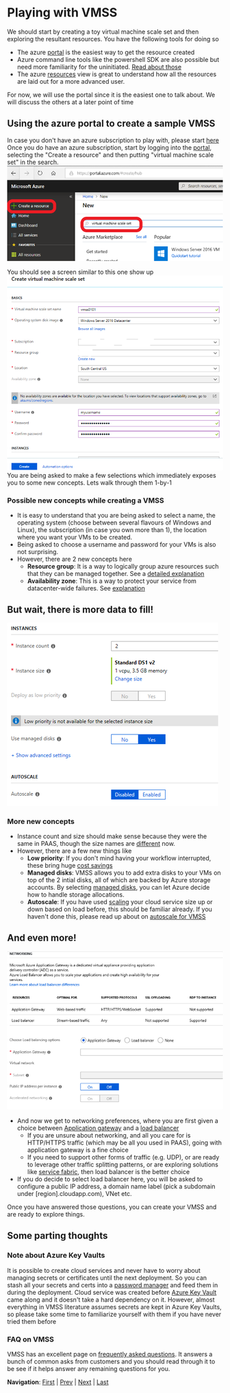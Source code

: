 # Playing with VMSS
We should start by creating a toy virtual machine scale set and then exploring the resultant resources. You have the following tools for doing so
* The azure [portal](https://portal.azure.com) is the easiest way to get the resource created
* Azure command line tools like the powershell SDK are also possible but need more familiarity for the uninitiated. [Read about those](https://docs.microsoft.com/en-us/powershell/azure/install-az-ps?view=azps-1.2.0) 
* The azure [resources](https://resources.azure.com/) view is great to understand how all the resources are laid out for a more advanced user.

For now, we will use the portal since it is the easiest one to talk about. We will discuss the others at a later point of time

## Using the azure portal to create a sample VMSS
In case you don't have an azure subscription to play with, please start [here](https://azure.microsoft.com/en-us/free/)
Once you do have an azure subscription, start by logging into the [portal](https://portal.azure.com), selecting the "Create a resource" and then putting "virtual machine scale set" in the search.
![alt text](images/ch2_1.PNG "create a new VMSS")

You should see a screen similar to this one show up
![alt text](images/ch2_2.PNG "choose values for a new VMSS")
You are being asked to make a few selections which immediately exposes you to some new concepts. Lets walk through them 1-by-1

### Possible new concepts while creating a VMSS
* It is easy to understand that you are being asked to select a name, the operating system (choose between several flavours of Windows and Linux), the subscription (in case you own more than 1), the location where you want your VMs to be created.
* Being asked to choose a username and password for your VMs is also not surprising.
* However, there are 2 new concepts here
  * **Resource group**: It is a way to logically group azure resources such that they can be managed together. See a [detailed explanation](https://theithollow.com/2016/07/18/azure-resource-groups/)
  * **Availability zone**: This is a way to protect your service from datacenter-wide failures. See [explanation](https://docs.microsoft.com/en-us/azure/availability-zones/az-overview)

## But wait, there is more data to fill!
![alt text](images/ch2_3.PNG "VM related information")
### More new concepts
* Instance count and size should make sense because they were the same in PAAS, though the size names are [different](https://docs.microsoft.com/en-us/azure/virtual-machines/windows/sizes) now.
* However, there are a few new things like
  * **Low priority**: If you don't mind having your workflow interrupted, these bring huge [cost savings](https://docs.microsoft.com/en-us/azure/virtual-machine-scale-sets/virtual-machine-scale-sets-use-low-priority)
  * **Managed disks**: VMSS allows you to add extra disks to your VMs on top of the 2 intial disks, all of which are backed by Azure storage accounts. By selecting [managed disks](https://docs.microsoft.com/en-us/azure/virtual-machines/windows/managed-disks-overview), you can let Azure decide how to handle storage allocations.
  * **Autoscale**: If you have used [scaling](https://docs.microsoft.com/en-us/azure/cloud-services/cloud-services-how-to-scale-portal) your cloud service size up or down based on load before, this should be familiar already. If you haven't done this, please read up about on [autoscale for VMSS](https://docs.microsoft.com/en-us/azure/virtual-machine-scale-sets/virtual-machine-scale-sets-autoscale-overview)

## And even more!
![alt text](images/ch2_4.PNG "Network related information")
* And now we get to networking preferences, where you are first given a choice between [Application gateway](https://docs.microsoft.com/en-us/azure/application-gateway/overview) and a [load balancer](https://docs.microsoft.com/en-us/azure/load-balancer/load-balancer-overview)
  * If you are unsure about networking, and all you care for is HTTP/HTTPS traffic (which may be all you used in PAAS), going with application gateway is a fine choice
  * If you need to support other forms of traffic (e.g. UDP), or are ready to leverage other traffic splitting patterns, or are exploring solutions like [service fabric](https://docs.microsoft.com/en-us/azure/service-fabric/service-fabric-overview), then load balancer is the better choice
* If you do decide to select load balancer here, you will be asked to configure a public IP address, a domain name label (pick a subdomain under [region].cloudapp.com), VNet etc.

Once you have answered those questions, you can create your VMSS and are ready to explore things.

## Some parting thoughts
### Note about Azure Key Vaults
It is possible to create cloud services and never have to worry about managing secrets or certificates until the next deployment.
So you can stash all your secrets and certs into a [password manager](https://en.wikipedia.org/wiki/List_of_password_managers) and feed them in during the deployment.
Cloud service was created before [Azure Key Vault](https://docs.microsoft.com/en-us/azure/key-vault/key-vault-whatis) came along and it doesn't take a hard dependency on it.
However, almost everything in VMSS literature assumes secrets are kept in Azure Key Vaults, so please take some time to familiarize yourself with them if you have never tried them before

### FAQ on VMSS
VMSS has an excellent page on [frequently asked questions](https://docs.microsoft.com/en-us/azure/virtual-machine-scale-sets/virtual-machine-scale-sets-faq).
It answers a bunch of common asks from customers and you should read through it to be see if it helps answer any remaining questions for you.

**Navigation**: <a href="Introduction.md">First<a> | <a href="Chapter1.md">Prev</a> | <a href="Chapter3.md">Next</a> | <a href="Chapter6.md">Last</a>
